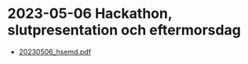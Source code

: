 # 2023-05-06 Hackathon, slutpresentation och eftermorsdag

- [20230506_hsemd.pdf](20230506_hsemd.pdf)

